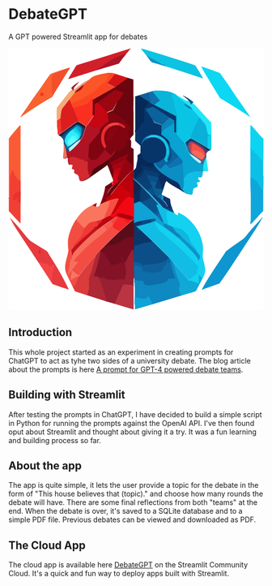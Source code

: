 # DebateGPT
 A GPT powered Streamlit app for debates
 
 ![DebateGPT Logo](https://raw.githubusercontent.com/burconsult/DebateGPT/main/static/logo.svg)

## Introduction

This whole project started as an experiment in creating prompts for ChatGPT to act as tyhe two sides of a university debate.
The blog article about the prompts is here [A prompt for GPT-4 powered debate teams](https://blueberrythoughts.com/2023/04/21/a-prompt-for-gpt-4-powered-debate-teams/).

## Building with Streamlit

After testing the prompts in ChatGPT, I have decided to build a simple script in Python for running the prompts against the OpenAI API. I've then found oput about Streamlit and thought about giving it a try. It was a fun learning and building process so far.

## About the app

The app is quite simple, it lets the user provide a topic for the debate in the form of "This house believes that (topic)." and choose how many rounds the debate will have. There are some final reflections from both "teams" at the end. When the debate is over, it's saved to a SQLite database and to a simple PDF file. Previous debates can be viewed and downloaded as PDF.

## The Cloud App

The cloud app is available here [DebateGPT](https://burconsult-debategpt-debategpt-7ple3d.streamlit.app/) on the Streamlit Community Cloud. It's a quick and fun way to deploy apps built with Streamlit.
